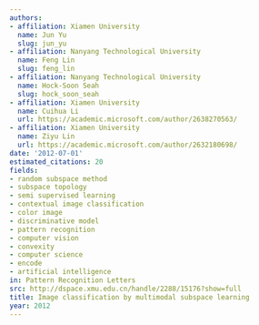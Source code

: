 ```yaml
---
authors:
- affiliation: Xiamen University
  name: Jun Yu
  slug: jun_yu
- affiliation: Nanyang Technological University
  name: Feng Lin
  slug: feng_lin
- affiliation: Nanyang Technological University
  name: Hock-Soon Seah
  slug: hock_soon_seah
- affiliation: Xiamen University
  name: Cuihua Li
  url: https://academic.microsoft.com/author/2638270563/
- affiliation: Xiamen University
  name: Ziyu Lin
  url: https://academic.microsoft.com/author/2632180698/
date: '2012-07-01'
estimated_citations: 20
fields:
- random subspace method
- subspace topology
- semi supervised learning
- contextual image classification
- color image
- discriminative model
- pattern recognition
- computer vision
- convexity
- computer science
- encode
- artificial intelligence
in: Pattern Recognition Letters
src: http://dspace.xmu.edu.cn/handle/2288/15176?show=full
title: Image classification by multimodal subspace learning
year: 2012
---
```

